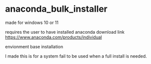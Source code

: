 # anaconda_bulk_installer

made for windows 10 or 11

requires the user to have installed anaconda 
download link https://www.anaconda.com/products/individual


envionment base installation 

I made this is for a system fail to be used when a full install is needed.
